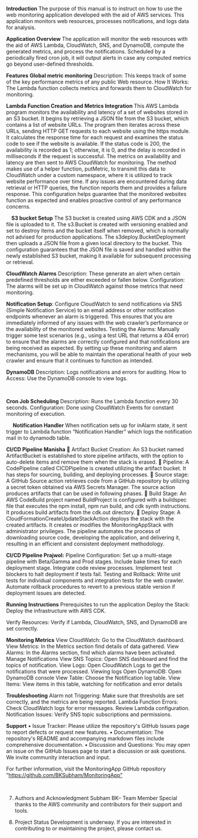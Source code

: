 

 **Introduction**
 The purpose of this manual is to instruct on how to use the web monitoring application developed with the aid of AWS services. This application monitors web resources, processes notifications, and logs data for analysis.

**Application Overview**
 The application will monitor the web resources with the aid of AWS Lambda, CloudWatch, SNS, and DynamoDB, compute the generated metrics, and process the notifications. Scheduled by a periodically fired cron job, it will output alerts in case any computed metrics go beyond user-defined thresholds.
 
**Features**
**Global metric monitoring**
Description: This keeps track of some of the key performance metrics of any public Web resource.
How It Works: The Lambda function collects metrics and forwards them to CloudWatch for monitoring.

**Lambda Function Creation and Metrics Integration**
This AWS Lambda program monitors the availability and latency of a set
of websites stored in an S3 bucket. It begins by retrieving a JSON file from
the S3 bucket, which contains a list of website URLs. The program then
iterates across these URLs, sending HTTP GET requests to each website
using the https module. It calculates the response time for each request and
examines the status code to see if the website is available. If the status code
is 200, the availability is recorded as 1; otherwise, it is 0, and the delay is
recorded in milliseconds if the request is successful.
The metrics on availability and latency are then sent to AWS CloudWatch
for monitoring. The method makes use of a helper function, putMetric, to
transmit this data to CloudWatch under a custom namespace, where it is
utilized to track website performance over time. If any issues are
encountered during data retrieval or HTTP queries, the function reports
them and provides a failure response. This configuration helps guarantee
that the monitored websites function as expected and enables proactive
control of any performance concerns.
 
 **S3 bucket Setup**
The S3 bucket is created using AWS CDK and a JSON file is uploaded to
it. The s3.Bucket is created with versioning enabled and set to destroy items
and the bucket itself when removed, which is normally not advised for
production applications. The s3deploy.BucketDeployment then uploads a
JSON file from a given local directory to the bucket. This configuration
guarantees that the JSON file is saved and handled within the newly
established S3 bucket, making it available for subsequent processing or
retrieval.

 **CloudWatch Alarms**
Description: These generate an alert when certain predefined thresholds are either exceeded or fallen below.
Configuration: The alarms will be set up in CloudWatch against those metrics that need monitoring.


**Notification Setup**:
Configure CloudWatch to send notifications via SNS (Simple Notification Service) to an email address or other notification endpoints whenever an alarm is triggered.
This ensures that you are immediately informed of any issues with the web crawler’s performance or the availability of the monitored websites.
Testing the Alarms:
Manually trigger some test scenarios (e.g., using a test URL that returns a 404 error) to ensure that the alarms are correctly configured and that notifications are being received as expected.
By setting up these monitoring and alarm mechanisms, you will be able to maintain the operational health of your web crawler and ensure that it continues to function as intended.

 

**DynamoDB**
Description: Logs notifications and errors for auditing.
How to Access: Use the DynamoDB console to view logs.
 	
 

 **Cron Job Scheduling**
Description: Runs the Lambda function every 30 seconds.
Configuration: Done using CloudWatch Events for constant monitoring of execution.
 
 
 
**Notification Handler**
When notification sets up for inAlarm state, it sent trigger to Lambda function “Notification Handler” which logs the notification mail in to dynamodb table.

**CI/CD Pipeline Manisha**
 Artifact Bucket Creation: An S3 bucket named ArtifactBucket is
established to store pipeline artifacts, with the option to auto-delete items
and remove them when the stack is erased.
 Pipeline: A CodePipeline called CICDPipeline is created utilizing the
artifact bucket. It has steps for sourcing, building, and deploying processes.
 Source stage: A GitHub Source action retrieves code from a GitHub
repository by utilizing a secret token obtained via AWS Secrets Manager.
The source action produces artifacts that can be used in following phases.
 Build Stage: An AWS CodeBuild project named BuildProject is configured
with a buildspec file that executes the npm install, npm run build, and cdk
synth instructions. It produces build artifacts from the cdk.out directory.
 Deploy Stage: A CloudFormationCreateUpdateStackAction deploys the
stack  with  the  created  artifacts.  It  creates  or  modifies  the
MonitoringAppStack  with  administrator  privileges.
The pipeline automates the process of downloading source code, developing
the application, and delivering it, resulting in an efficient and consistent
deployment methodology.

**CI/CD Pipeline Prajwol:**
Pipeline Configuration:
Set up a multi-stage pipeline with Beta/Gamma and Prod stages.
Include bake times for each deployment stage.
Integrate code review processes.
Implement test blockers to halt deployment if tests fail.
Testing and Rollback:
Write unit tests for individual components and integration tests for the web crawler.
Automate rollback procedures to revert to a previous stable version if deployment issues are detected.

 
**Running Instructions**
Prerequisites to run the application
Deploy the Stack: Deploy the infrastructure with AWS CDK.
 
Verify Resources: Verify if Lambda, CloudWatch, SNS, and DynamoDB are set correctly.


**Monitoring Metrics**
View CloudWatch: Go to the CloudWatch dashboard.
View Metrics: In the Metrics section find details of data gathered. 
View Alarms: In the Alarms section, find which alarms have been activated. 
Manage Notifications
View SNS Topics: Open SNS dashboard and find the topics of notification.
View Logs: Open CloudWatch Logs to get the notifications that were processed.
Viewing logs
Open DynamoDB: Open DynamoDB console 
View Table: Choose the Notification log table.
View Items: View items in this table, watching for notification and error details

 **Troubleshooting**
Alarm not Triggering: Make sure that thresholds are set correctly, and the metrics are being reported. Lambda Function Errors: Check CloudWatch logs for error messages. Review Lambda configuration. Notification Issues: Verify SNS topic subscriptions and permissions.

**Support**
•	Issue Tracker: Please utilize the repository's GitHub Issues page to report defects or request new features.
•	Documentation: The repository's README and accompanying markdown files include comprehensive documentation.
•	Discussion and Questions: You may open an issue on the GitHub Issues page to start a discussion or ask questions. We invite community interaction and input.

For further information, visit the MonitoringApp GitHub repository “https://github.com/BKSubham/MonitoringApp”

 

7. Authors and Acknowledgment
Subham BK– Team Member
Special thanks to the AWS community and contributors for their support and tools.

8. Project Status
Development is underway. If you are interested in contributing to or maintaining the project, please contact us.




